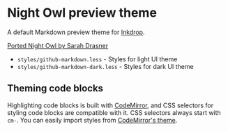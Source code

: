 # Night Owl preview theme

A default Markdown preview theme for [Inkdrop](https://www.inkdrop.info/).

[Ported Night Owl by Sarah Drasner](https://marketplace.visualstudio.com/items?itemName=sdras.night-owl&WT.mc_id=twitter-social-sdras)

 * `styles/github-markdown.less` - Styles for light UI theme
 * `styles/github-markdown-dark.less` - Styles for dark UI theme

## Theming code blocks

Highlighting code blocks is built with [CodeMirror](https://codemirror.net/demo/theme.html), and CSS selectors for styling code blocks are compatible with it.
CSS selectors always start with `cm-`.
You can easily import styles from [CodeMirror's theme](https://github.com/codemirror/CodeMirror/tree/master/theme).

